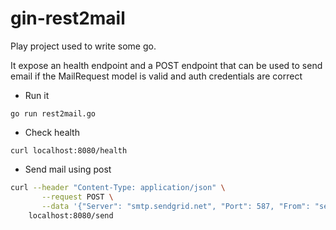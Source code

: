 # gin-rest2mail

Play project used to write some go.
 
It expose an health endpoint and a POST endpoint that can be used to send email
if the MailRequest model is valid and auth credentials are correct

- Run it

`go run rest2mail.go`

- Check health

`curl localhost:8080/health`

- Send mail using post 
```bash
curl --header "Content-Type: application/json" \
       --request POST \
       --data '{"Server": "smtp.sendgrid.net", "Port": 587, "From": "sender@test.com", "To": ["my_personal_email@gmail.com"], "Subject": "Subject", "Message": "Message", "Hostname": "smtp.sendgrid.net","Username": "apikey", "Password": "myapikey", "Identity": ""}' \
    localhost:8080/send
``` 